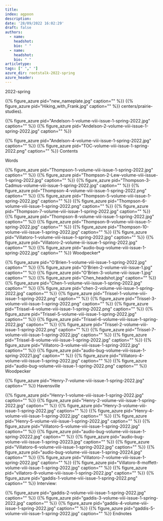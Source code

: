 ```yaml
---
title: 
index: agpoon
description: 
date: '28/09/2022 16:02:29'
draft: false 
authors: 
  - name: 
    headshot: 
    bio: " "
  - name: 
    headshot: 
    bio: " "
articletype: 
tags: [" "," "] 
azure_dir: rootstalk-2022-spring
azure_header: 
---
```


2022-spring

{{% figure_azure pid="new_nameplate.jpg" caption="" %}}
{{% figure_azure pid="Hiking_with_Frank.jpg" caption="" %}}
centers/prairie-studies).

{{% figure_azure pid="Andelson-1-volume-viii-issue-1-spring-2022.jpg" caption="" %}}
{{% figure_azure pid="Andelson-2-volume-viii-issue-1-spring-2022.jpg" caption="" %}}
![]()

{{% figure_azure pid="Andelson-4-volume-viii-issue-1-spring-2022.jpg" caption="" %}}
{{% figure_azure pid="TOC-volume-viii-issue-1-spring-2022.png" caption="" %}}
Contents

Words

{{% figure_azure pid="Thompson-1-volume-viii-issue-1-spring-2022.jpg" caption="" %}}
{{% figure_azure pid="Thompson-2-Lew-volume-viii-issue-1-spring-2022.jpg" caption="" %}}
{{% figure_azure pid="Thompson-3-Cadmus-volume-viii-issue-1-spring-2022.jpg" caption="" %}}
{{% figure_azure pid="Thompson-4-volume-viii-issue-1-spring-2022.png" caption="" %}}
{{% figure_azure pid="Thompson-5-volume-viii-issue-1-spring-2022.jpg" caption="" %}}
{{% figure_azure pid="Thompson-6-volume-viii-issue-1-spring-2022.png" caption="" %}}
{{% figure_azure pid="Thompson-7-volume-viii-issue-1-spring-2022.jpg" caption="" %}}
{{% figure_azure pid="Thompson-8-volume-viii-issue-1-spring-2022.jpg" caption="" %}}
{{% figure_azure pid="Thompson-9-volume-viii-issue-1-spring-2022.jpg" caption="" %}}
{{% figure_azure pid="Thompson-10-volume-viii-issue-1-spring-2022.jpg" caption="" %}}
{{% figure_azure pid="Villatoro-1-volume-viii-issue-1-spring-2022.jpg" caption="" %}}
{{% figure_azure pid="Villatoro-2-volume-iii-issue-1-spring-2022.jpg" caption="" %}}
{{% figure_azure pid="audio-bug-volume-viii-issue-1-spring-2022.jpg" caption="" %}}
Woodpecker\*

{{% figure_azure pid="O'Brien-1-volume-viii-issue-1-spring-2022.jpg" caption="" %}}
{{% figure_azure pid="O'Brien-2-volume-viii-issue-1.jpg" caption="" %}}
{{% figure_azure pid="O'Brien-3-volume-viii-issue-1.jpg" caption="" %}}
{{% figure_azure pid="Chen_headshot.jpg" caption="" %}}
{{% figure_azure pid="Chen-1-volume-viii-issue-1-spring-2022.jpg" caption="" %}}
{{% figure_azure pid="chen-2-volume-viii-issue-1-spring-2022.jpg" caption="" %}}
{{% figure_azure pid="Trissel-1-volume-viii-issue-1-spring-2022.png" caption="" %}}
{{% figure_azure pid="Trissel-3-volume-viii-issue-1-spring-2022.png" caption="" %}}
{{% figure_azure pid="Trissel-4-volume-viii-issue-1-spring-2022.png" caption="" %}}
{{% figure_azure pid="Trissel-5-volume-viii-issue-1-spring-2022.jpg" caption="" %}}
{{% figure_azure pid="Trissel-6-volume-viii-issue-1-spring-2022.jpg" caption="" %}}
{{% figure_azure pid="Trissel-2-volume-viii-issue-1-spring-2022.png" caption="" %}}
{{% figure_azure pid="Trissel-7-volume-viii-issue-1-spring-2022.jpg" caption="" %}}
{{% figure_azure pid="Trissel-8-volume-viii-issue-1-spring-2022.jpg" caption="" %}}
{{% figure_azure pid="Villatoro-3-volume-viii-issue-1-spring-2022.jpg" caption="" %}}
{{% figure_azure pid="audio-bug-volume-viii-issue-1-spring-20221.jpg" caption="" %}}
{{% figure_azure pid="Villatoro-4-volume-viii-issue-1-spring-2022.jpg" caption="" %}}
{{% figure_azure pid="audio-bug-volume-viii-issue-1-spring-2022.png" caption="" %}}
Woodpecker

{{% figure_azure pid="Henry-7-volume-viii-issue-1-spring-2022.jpg" caption="" %}}
Havensville

{{% figure_azure pid="Henry-1-volume-viii-issue-1-spring-2022.jpg" caption="" %}}
{{% figure_azure pid="Henry-2-volume-viii-issue-1-spring-2022.jpg" caption="" %}}
{{% figure_azure pid="Henry-3-volume-viii-issue-1-spring-2022.jpg" caption="" %}}
{{% figure_azure pid="Henry-4-volume-viii-issue-1-spring-2022.jpg" caption="" %}}
{{% figure_azure pid="Henry-5-volume-viii-issue-1-spring-2022.jpg" caption="" %}}
{{% figure_azure pid="Villatoro-5-volume-viii-issue-1-spring-2022.jpg" caption="" %}}
{{% figure_azure pid="audio-bug-volume-viii-issue-1-spring-20222.jpg" caption="" %}}
{{% figure_azure pid="audio-bug-volume-viii-issue-1-spring-20223.jpg" caption="" %}}
{{% figure_azure pid="Villatoro-6-volume-viii-issue-1-spring-2022.jpg" caption="" %}}
{{% figure_azure pid="audio-bug-volume-viii-issue-1-spring-20224.jpg" caption="" %}}
{{% figure_azure pid="Villatoro-7-volume-viii-issue-1-spring-2022.jpg" caption="" %}}
{{% figure_azure pid="Villatoro-8-moffett-volume-viii-issue-1-spring-2022.jpg" caption="" %}}
{{% figure_azure pid="villatoro-9-volume-viii-issue-1-spring-2022.jpg" caption="" %}}
{{% figure_azure pid="gaddis-1-volume-viii-issue-1-spring-2022.png" caption="" %}}
Interview:

{{% figure_azure pid="gaddis-2-volume-viii-issue-1-spring-2022.jpg" caption="" %}}
{{% figure_azure pid="gaddis-3-volume-viii-issue-1-spring-2022.jpg" caption="" %}}
{{% figure_azure pid="gaddis-4-volume-viii-issue-1-spring-2022.jpg" caption="" %}}
{{% figure_azure pid="gaddis-5-volume-viii-issue-1-spring-2022.jpg" caption="" %}}
Endnotes


